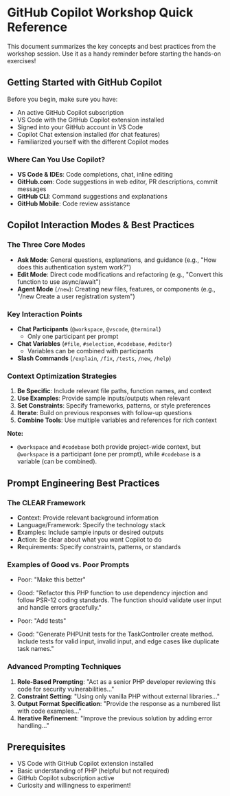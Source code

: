 # GitHub Copilot Workshop Quick Reference

This document summarizes the key concepts and best practices from the workshop session. Use it as a handy reminder before starting the hands-on exercises!

## Getting Started with GitHub Copilot

Before you begin, make sure you have:
- An active GitHub Copilot subscription
- VS Code with the GitHub Copilot extension installed
- Signed into your GitHub account in VS Code
- Copilot Chat extension installed (for chat features)
- Familiarized yourself with the different Copilot modes

### Where Can You Use Copilot?
- **VS Code & IDEs**: Code completions, chat, inline editing
- **GitHub.com**: Code suggestions in web editor, PR descriptions, commit messages
- **GitHub CLI**: Command suggestions and explanations
- **GitHub Mobile**: Code review assistance

## Copilot Interaction Modes & Best Practices

### The Three Core Modes
- **Ask Mode**: General questions, explanations, and guidance (e.g., "How does this authentication system work?")
- **Edit Mode**: Direct code modifications and refactoring (e.g., "Convert this function to use async/await")
- **Agent Mode** (`/new`): Creating new files, features, or components (e.g., "/new Create a user registration system")

### Key Interaction Points
- **Chat Participants** (`@workspace`, `@vscode`, `@terminal`)
  - Only one participant per prompt
- **Chat Variables** (`#file`, `#selection`, `#codebase`, `#editor`)
  - Variables can be combined with participants
- **Slash Commands** (`/explain`, `/fix`, `/tests`, `/new`, `/help`)

### Context Optimization Strategies
1. **Be Specific**: Include relevant file paths, function names, and context
2. **Use Examples**: Provide sample inputs/outputs when relevant
3. **Set Constraints**: Specify frameworks, patterns, or style preferences
4. **Iterate**: Build on previous responses with follow-up questions
5. **Combine Tools**: Use multiple variables and references for rich context

**Note:**
- `@workspace` and `#codebase` both provide project-wide context, but `@workspace` is a participant (one per prompt), while `#codebase` is a variable (can be combined).

## Prompt Engineering Best Practices

### The CLEAR Framework
- **C**ontext: Provide relevant background information
- **L**anguage/Framework: Specify the technology stack
- **E**xamples: Include sample inputs or desired outputs
- **A**ction: Be clear about what you want Copilot to do
- **R**equirements: Specify constraints, patterns, or standards

### Examples of Good vs. Poor Prompts
- Poor: "Make this better"
- Good: "Refactor this PHP function to use dependency injection and follow PSR-12 coding standards. The function should validate user input and handle errors gracefully."

- Poor: "Add tests"
- Good: "Generate PHPUnit tests for the TaskController create method. Include tests for valid input, invalid input, and edge cases like duplicate task names."

### Advanced Prompting Techniques
1. **Role-Based Prompting**: "Act as a senior PHP developer reviewing this code for security vulnerabilities..."
2. **Constraint Setting**: "Using only vanilla PHP without external libraries..."
3. **Output Format Specification**: "Provide the response as a numbered list with code examples..."
4. **Iterative Refinement**: "Improve the previous solution by adding error handling..."

## Prerequisites
- VS Code with GitHub Copilot extension installed
- Basic understanding of PHP (helpful but not required)
- GitHub Copilot subscription active
- Curiosity and willingness to experiment!
